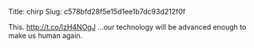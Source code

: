 Title: chirp
Slug: c578bfd28f5e15d1ee1b7dc93d212f0f

This. <a href="http://t.co/lzH4NOgJ">http://t.co/lzH4NOgJ</a> ...our technology will be advanced enough to make us human again.
